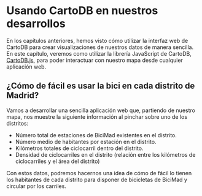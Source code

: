 # Usando CartoDB en nuestros desarrollos

En los capítulos anteriores, hemos visto cómo utilizar la interfaz web de CartoDB para crear visualizaciones de nuestros datos de manera sencilla. En este capítulo, veremos como utilizar la librería JavaScript de CartoDB, [CartoDB.js](http://docs.cartodb.com/cartodb-platform/cartodb-js/), para poder interactuar con nuestro mapa desde cualquier aplicación web.

## ¿Cómo de fácil es usar la bici en cada distrito de Madrid?

Vamos a desarrollar una sencilla aplicación web que, partiendo de nuestro mapa, nos muestre la siguiente información al pinchar sobre uno de los distritos:

* Número total de estaciones de BiciMad existentes en el distrito.
* Número medio de habitantes por estación en el distrito.
* Kilómetros totales de ciclocarril dentro del distrito.
* Densidad de ciclocarriles en el distrito (relación entre los kilómetros de ciclocarriles y el área del distrito)

Con estos datos, podremos hacernos una idea de cómo de fácil lo tienen los habitantes de cada distrito para disponer de bicicletas de BiciMad y circular por los carriles.
